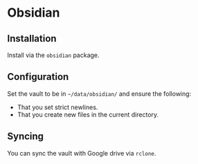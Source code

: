 # Obsidian

## Installation

Install via the `obsidian` package.

## Configuration

Set the vault to be in `~/data/obsidian/` and ensure the following:

- That you set strict newlines.
- That you create new files in the current directory.

## Syncing

You can sync the vault with Google drive via `rclone`.

<!-- TODO(@jakob): document how to sync -->
